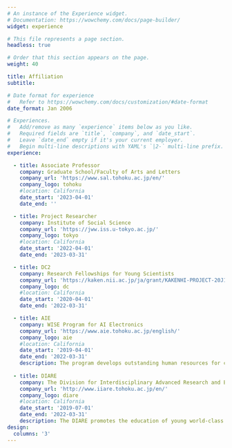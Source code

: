 ```yaml
---
# An instance of the Experience widget.
# Documentation: https://wowchemy.com/docs/page-builder/
widget: experience

# This file represents a page section.
headless: true

# Order that this section appears on the page.
weight: 40

title: Affiliation
subtitle:

# Date format for experience
#   Refer to https://wowchemy.com/docs/customization/#date-format
date_format: Jan 2006

# Experiences.
#   Add/remove as many `experience` items below as you like.
#   Required fields are `title`, `company`, and `date_start`.
#   Leave `date_end` empty if it's your current employer.
#   Begin multi-line descriptions with YAML's `|2-` multi-line prefix.
experience:

  - title: Associate Professor
    company: Graduate School/Faculty of Arts and Letters
    company_url: 'https://www.sal.tohoku.ac.jp/en/'
    company_logo: tohoku
    #location: California
    date_start: '2023-04-01'
    date_end: ''

  - title: Project Researcher
    company: Institute of Social Science
    company_url: 'https://jww.iss.u-tokyo.ac.jp/'
    company_logo: tokyo
    #location: California
    date_start: '2022-04-01'
    date_end: '2023-03-31'

  - title: DC2
    company: Research Fellowships for Young Scientists
    company_url: 'https://kaken.nii.ac.jp/ja/grant/KAKENHI-PROJECT-20J11407/'
    company_logo: dc
    #location: California
    date_start: '2020-04-01'
    date_end: '2022-03-31'

  - title: AIE
    company: WISE Program for AI Electronics
    company_url: 'https://www.aie.tohoku.ac.jp/english/'
    company_logo: aie
    #location: California
    date_start: '2019-04-01'
    date_end: '2022-03-31'
    description: The program develops outstanding human resources for creating a new industrial field called Artificial Intelligence Electronics (AIE). In this field, the objective would be to conduct research and development on algorithms and computer programs for AI and artificial intelligence architecture.
        
  - title: DIARE
    company: The Division for Interdisciplinary Advanced Research and Education
    company_url: 'http://www.iiare.tohoku.ac.jp/en/'
    company_logo: diare
    #location: California
    date_start: '2019-07-01'
    date_end: '2022-03-31'
    description: The DIARE promotes the education of young world-class researchers capable of forging new research areas by merging different disciplines in collaboration with the students' original graduate schools. 
design:
  columns: '3'
---
```

